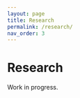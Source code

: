 ```yaml
---
layout: page
title: Research
permalink: /research/
nav_order: 3
---
```


# Research

Work in progress.